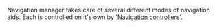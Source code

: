 Navigation manager takes care of several different modes of navigation aids. Each is controlled on it's own by ['Navigation controllers'](navigation-controller).